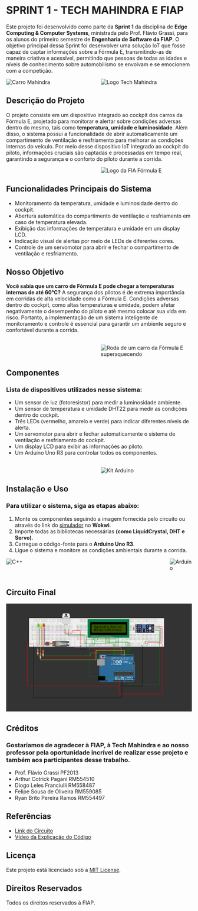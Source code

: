 # SPRINT 1 - TECH MAHINDRA E FIAP

Este projeto foi desenvolvido como parte da __Sprint 1__ da disciplina de __Edge Computing & Computer Systems__, ministrada pelo Prof. Flávio Grassi, para os alunos do primeiro semestre de __Engenharia de Software da FIAP__. O objetivo principal dessa Sprint foi desenvolver uma solução IoT que fosse capaz de captar informações sobre a Fórmula E, transmitindo-as de maneira criativa e acessível, permitindo que pessoas de todas as idades e níveis de conhecimento sobre automobilismo se envolvam e se emocionem com a competição.

<div style="display: flex; justify-content: space-between;">
  <img src="https://e-formula.news/files/e-formel/uploads/_NEWS/2023/12%20Dezember/Mahindra%20Livery/Mahindra-Livery-Formula-E-Season-2024.jpg" width="36.5%" alt="Carro Mahindra">
  <img src="https://mms.businesswire.com/media/20210709005496/pt/890318/22/New_Tech_M_Logo_High-res_square.jpg" width="49%" style="margin-left:" auto; alt="Logo Tech Mahindra">
</div>

## Descrição do Projeto

O projeto consiste em um dispositivo integrado ao cockpit dos carros da Fórmula E, projetado para monitorar e alertar sobre condições adversas dentro do mesmo, tais como __temperatura, umidade e luminosidade__. Além disso, o sistema possui a funcionalidade de abrir automaticamente um compartimento de ventilação e resfriamento para melhorar as condições internas do veículo. Por meio desse dispositivo IoT integrado ao cockpit do piloto, informações cruciais são captadas e processadas em tempo real, garantindo a segurança e o conforto do piloto durante a corrida.

<div style="display: flex; justify-content: space-between;">
  <img src="https://upload.wikimedia.org/wikipedia/commons/thumb/8/8c/Formula-e-logo-championship_2023.svg/2560px-Formula-e-logo-championship_2023.svg.png" width="49%" style="margin-left: auto;" alt="Logo da FIA Fórmula E">
</div>

## Funcionalidades Principais do Sistema

- Monitoramento da temperatura, umidade e luminosidade dentro do cockpit.
- Abertura automática do compartimento de ventilação e resfriamento em caso de temperatura elevada.
- Exibição das informações de temperatura e umidade em um display LCD.
- Indicação visual de alertas por meio de LEDs de diferentes cores.
- Controle de um servomotor para abrir e fechar o compartimento de ventilação e resfriamento.

## Nosso Objetivo

__Você sabia que um carro de Fórmula E pode chegar a temperaturas internas de até 60°C?__ A segurança dos pilotos é de extrema importância em corridas de alta velocidade como a Fórmula E. Condições adversas dentro do cockpit, como altas temperaturas e umidade, podem afetar negativamente o desempenho do piloto e até mesmo colocar sua vida em risco. Portanto, a implementação de um sistema inteligente de monitoramento e controle é essencial para garantir um ambiente seguro e confortável durante a corrida.

<br>

<div style="display: flex; justify-content: space-between;">
  <img src="https://tm.ibxk.com.br/2014/08/25/25151040365302.jpg?ims=1200x675" width="49%" style="margin-left: auto;" alt="Roda de um carro da Fórmula E superaquecendo">
</div>

## Componentes
### Lista de dispositivos utilizados nesse sistema:
- Um sensor de luz (fotoresistor) para medir a luminosidade ambiente.
- Um sensor de temperatura e umidade DHT22 para medir as condições dentro do cockpit.
- Três LEDs (vermelho, amarelo e verde) para indicar diferentes níveis de alerta.
- Um servomotor para abrir e fechar automaticamente o sistema de ventilação e resfriamento do cockpit.
- Um display LCD para exibir as informações ao piloto.
- Um Arduino Uno R3 para controlar todos os componentes.

<br>

<div style="display: flex; justify-content: space-between;">
  <img src="https://cdn.awsli.com.br/600x700/980/980586/produto/181023040/kit-completo-arduino-na-maleta-cshawd.jpg" width="49%" style="margin-left: auto;" alt="Kit Arduino">
</div>

## Instalação e Uso

### Para utilizar o sistema, siga as etapas abaixo:
1. Monte os componentes seguindo a imagem fornecida pelo circuito ou através do link do [simulador](https://wokwi.com/projects/398254614654249985) no __Wokwi__.
2. Importe todas as bibliotecas necessárias __(como LiquidCrystal, DHT e Servo)__.
3. Carregue o código-fonte para o __Arduino Uno R3__.
4. Ligue o sistema e monitore as condições ambientais durante a corrida.

<div style="display: flex; justify-content: space-between;">
<img alt="C++" height="50" width="60" src="https://cdn.jsdelivr.net/gh/devicons/devicon@latest/icons/cplusplus/cplusplus-original.svg"> 
<img alt="Arduino" height="50" width="60"src="https://cdn.jsdelivr.net/gh/devicons/devicon@latest/icons/arduino/arduino-original-wordmark.svg">
</div>

## Circuito Final

![Esquemático do Circuito](circuit.png)

## Créditos

### Gostaríamos de agradecer à __FIAP__, à __Tech Mahindra__ e ao nosso professor pela oportunidade incrível de realizar esse projeto e também aos participantes desse trabalho.
- Prof. Flávio Grassi PF2013
- Arthur Cotrick Pagani RM554510
- Diogo Leles Franciulli RM558487
- Felipe Sousa de Oliveira RM559085
- Ryan Brito Pereira Ramos RM554497

## Referências
- [Link do Circuito](https://wokwi.com/projects/398254614654249985)
- [Vídeo da Explicação do Código]()

## Licença

Este projeto está licenciado sob a [MIT License](LICENSE).

## Direitos Reservados

Todos os direitos reservados à FIAP.
